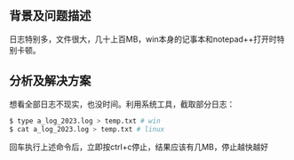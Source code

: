 ## 背景及问题描述

日志特别多，文件很大，几十上百MB，win本身的记事本和notepad++打开时特别卡顿。

## 分析及解决方案

想看全部日志不现实，也没时间。利用系统工具，截取部分日志：

```Bash
$ type a_log_2023.log > temp.txt # win
$ cat a_log_2023.log > temp.txt # linux
```

回车执行上述命令后，立即按ctrl+c停止，结果应该有几MB，停止越快越好
